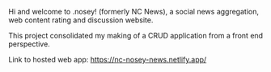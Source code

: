 Hi and welcome to .nosey! (formerly NC News), a social news aggregation, web content rating and discussion website.

This project consolidated my making of a CRUD application from a front end perspective.

Link to hosted web app: https://nc-nosey-news.netlify.app/
